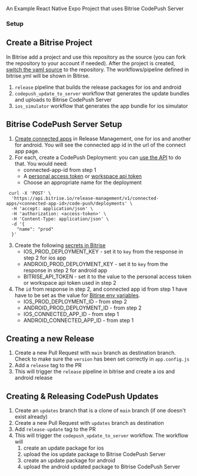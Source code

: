 An Example React Native Expo Project that uses Bitrise CodePush Server

### Setup

## Create a Bitrise Project

In Bitrise add a project and use this repository as the source (you can fork the repository to your account if needed). After the project is created, [switch the yaml source](https://devcenter.bitrise.io/en/builds/configuration-yaml/managing-an-app-s-bitrise-yml-file.html#storing-the-bitrise-yml-file-in-your-repository) to the repository. The workflows/pipeline defined in bitrise.yml will be shown in Bitirse.
1. `release` pipeline that builds the release packages for ios and android
2. `codepush_update_to_server` workflow that generates the update bundles and uploads to Bitrise CodePush Server
3. `ios_simulator` workflow that generates the app bundle for ios simulator

## Bitrise CodePush Server Setup

1. [Create connected apps](https://devcenter.bitrise.io/en/release-management/getting-started-with-release-management/adding-a-new-app-to-release-management.html) in Release Management, one for ios and another for android. You will see the connected app id in the url of the connect app page. 
2. For each, create a CodePush Deployment: you can [use the API](https://api.bitrise.io/release-management/api-docs/index.html#/CodePush%20-%20Deployments/CreateCodePushDeployment) to do that.
   You would need:
   * connected-app-id from step 1
   * A [personal access token](https://devcenter.bitrise.io/en/accounts/personal-access-tokens.html) or [workspace api token](https://devcenter.bitrise.io/en/workspaces/workspace-api-token.html)
   * Choose an appropriate name for the deployment
```
 curl -X 'POST' \
  'https://api.bitrise.io/release-management/v1/connected-apps/<connected-app-id>/code-push/deployments' \
  -H 'accept: application/json' \
  -H 'authorization: <access-token>' \
  -H 'Content-Type: application/json' \
  -d '{
    "name": "prod"
  }'

```
3. Create the following [secrets in Bitrise](https://devcenter.bitrise.io/en/builds/secrets.html)
   * IOS_PROD_DEPLOYMENT_KEY - set it to `key` from the response in step 2 for ios app
   * ANDROID_PROD_DEPLOYMENT_KEY - set it to `key` from the response in step 2 for android app
   * BITRISE_API_TOKEN - set it to the value to the personal access token or workspace api token used in step 2
4. The `id` from response in step 2, and connected app id from step 1 have have to be set as the value for [Bitirse env variables](https://devcenter.bitrise.io/en/builds/environment-variables.html#setting-an-env-var-in-the-workflow-editor).
   * IOS_PROD_DEPLOYMENT_ID - from step 2
   * ANDROID_PROD_DEPLOYMENT_ID - from step 2
   * IOS_CONNECTED_APP_ID - from step 1
   * ANDROID_CONNECTED_APP_ID - from step 1


## Creating a new Release
1. Create a new Pull Request with `main` branch as destination branch. Check to make sure the `version` has been set correctly in `app.config.js`
2. Add a `release` tag to the PR
3. This will trigger the `release` pipeline in bitrise and create a ios and android release

## Creating & Releasing CodePush Updates
1. Create an `updates` branch that is a clone of `main` branch (if one doesn't exist already)
2. Create a new Pull Request with `updates` branch as destination
3. Add `release-update` tag to the PR
4. This will trigger the `codepush_update_to_server` workflow. The workflow will
   1. create an update package for ios
   2. upload the ios update package to Bitrise CodePush Server
   3. create an update package for android
   4. upload the android updated package to Bitrise CodePush Server